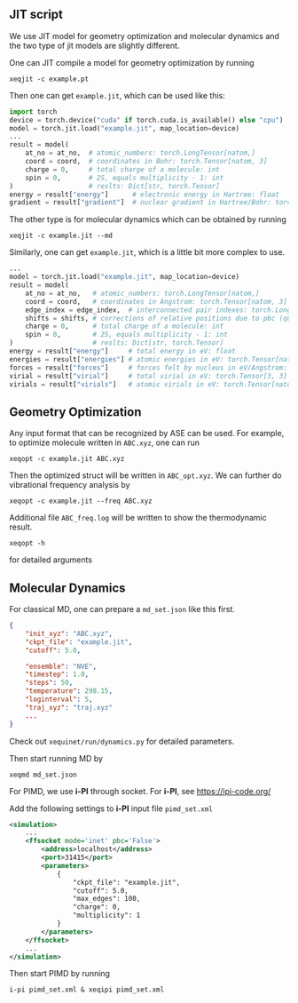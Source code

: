 ## JIT script
We use JIT model for geometry optimization and molecular dynamics and the two type of jit models are slightly different.

One can JIT compile a model for geometry optimization by running
```shell
xeqjit -c example.pt
```
Then one can get `example.jit`, which can be used like this:
```python
import torch
device = torch.device("cuda" if torch.cuda.is_available() else "cpu")
model = torch.jit.load("example.jit", map_location=device)
...
result = model(
    at_no = at_no,  # atomic_numbers: torch.LongTensor[natom,]
    coord = coord,  # coordinates in Bohr: torch.Tensor[natom, 3]
    charge = 0,     # total charge of a molecule: int
    spin = 0,       # 2S, equals multiplicity - 1: int
)                   # reslts: Dict[str, torch.Tensor]
energy = result["energy"]      # electronic energy in Hartree: float
gradient = result["gradient"]  # nuclear gradient in Hartree/Bohr: torch.Tensor[natom, 3]
```
The other type is for molecular dynamics which can be obtained by running
```shell
xeqjit -c example.jit --md
```
Similarly, one can get `example.jit`, which is a little bit more complex to use.
```python
...
model = torch.jit.load("example.jit", map_location=device)
result = model(
    at_no = at_no,   # atomic_numbers: torch.LongTensor[natom,]
    coord = coord,   # coordinates in Angstrom: torch.Tensor[natom, 3]
    edge_index = edge_index,  # interconnected pair indexes: torch.LongTensor[2, nedge]
    shifts = shifts, # corrections of relative positions due to pbc (quite hard to explain): torch.Tensor[nedge, 3]
    charge = 0,      # total charge of a molecule: int
    spin = 0,        # 2S, equals multiplicity - 1: int
)                    # reslts: Dict[str, torch.Tensor]
energy = result["energy"]     # total energy in eV: float
energies = result["energies"] # atomic energies in eV: torch.Tensor[natom,]
forces = result["forces"]     # forces felt by nucleus in eV/Angstrom: torch.Tensor[natom, 3]
virial = result["virial"]     # total virial in eV: torch.Tensor[3, 3]
virials = result["virials"]   # atomic virials in eV: torch.Tensor[natom, 3, 3]
```
## Geometry Optimization
Any input format that can be recognized by ASE can be used. For example, to optimize molecule written in `ABC.xyz`, one can run
```shell
xeqopt -c example.jit ABC.xyz
```
Then the optimized struct will be written in `ABC_opt.xyz`. We can further do vibrational frequency analysis by
```shell
xeqopt -c example.jit --freq ABC.xyz
```
Additional file `ABC_freq.log` will be written to show the thermodynamic result.
```shell
xeqopt -h
```
for detailed arguments

## Molecular Dynamics
For classical MD, one can prepare a `md_set.json` like this first.
```json
{
    "init_xyz": "ABC.xyz",
    "ckpt_file": "example.jit",
    "cutoff": 5.0,

    "ensemble": "NVE",
    "timestep": 1.0,
    "steps": 50,
    "temperature": 298.15,
    "loginterval": 5,
    "traj_xyz": "traj.xyz"
    ...
}
```
Check out `xequinet/run/dynamics.py` for detailed parameters.

Then start running MD by
```shell
xeqmd md_set.json
```
For PIMD, we use **i-PI** through socket. For **i-PI**, see https://ipi-code.org/

Add the following settings to **i-PI** input file `pimd_set.xml`
```xml
<simulation>
    ...
    <ffsocket mode='inet' pbc='False'>
        <address>localhost</address>
        <port>31415</port>
        <parameters>
            {
                "ckpt_file": "example.jit",
                "cutoff": 5.0,
                "max_edges": 100,
                "charge": 0,
                "multiplicity": 1
            }
        </parameters>
    </ffsocket>
    ...
</simulation>
```
Then start PIMD by running
```shell
i-pi pimd_set.xml & xeqipi pimd_set.xml
```

